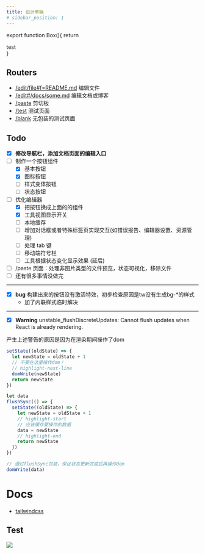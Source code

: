 ```yaml
---
title: 设计草稿
# sidebar_position: 1
---
```


<!-- JSX -->

export function Box(){
  return <div className='h-32 bg-gray-500 text-white'>test</div>
}

<!-- END JSX -->

## Routers

- [/edit/file#f=README.md](/edit/file#f=README.md&f=static/test.sh&f=static/test.java)  编辑文件
- [/edit#/docs/some.md](/edit#/docs/some.md)  编辑文档或博客
- [/paste](/paste)   剪切板
- [/test](/test) 测试页面
- [/blank](/blank) 无包装的测试页面



## Todo

- [X] **修改导航栏，添加文档页面的编辑入口**
- [ ] 制作一个按钮组件
  - [x] 基本按钮
  - [X] 图标按钮
  - [ ] 样式变体按钮
  - [ ] 状态按钮
- [ ] 优化编辑器
  - [x] 把按钮换成上面的的组件
  - [x] 工具视图显示开关
  - [ ] 本地缓存
  - [ ] 增加对话框或者特殊标签页实现交互(如错误报告、编辑器设置、资源管理)
  - [ ] 处理 tab 键
  - [ ] 移动端符号栏
  - [ ] 工具根据状态变化显示效果 (延后)
- [ ] /paste 页面：处理非图片类型的文件预览，状态可视化，移除文件
- [ ] 还有很多事情没做完

---
- [x] **bug** 构建出来的按钮没有激活特效，初步检查原因是tw没有生成bg-*的样式
  - 加了内联样式临时解决 

---
- [x] **Warning**  unstable_flushDiscreteUpdates: Cannot flush updates when React is already rendering.
  
产生上述警告的原因是因为在渲染期间操作了dom
```jsx
setState((oldState) => {
  let newState = oldState + 1
  // 不要在这里操作dom！
  // highlight-next-line
  domWrite(newState)
  return newState
})
```

```jsx
let data  
flushSync(() => {
  setState((oldState) => {
    let newState = oldState + 1
    // highlight-start
    // 应该缓存要操作的数据
    data = newState
    // highlight-end
    return newState
  })
})

// 通过flushSync包装，保证状态更新完成后再操作dom
domWrite(data)
```

# Docs
- [tailwindcss](https://tailwindcss.com/docs/customizing-colors)


## Test

<Box />

![](/img/test-anim.svg)





























